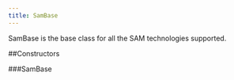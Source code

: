 ```yaml
---
title: SamBase
---
```


SamBase is the base class for all the SAM technologies supported.

##Constructors

###SamBase





